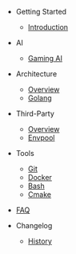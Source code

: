 - Getting Started
  - [Introduction](/)
- AI
  - [Gaming AI](/ai/gaming_ai.md)
- Architecture
  - [Overview](/architecture/overview.md)
  - [Golang](/architecture/go.md)

- Third-Party
  - [Overview](/third_party/overview.md)
  - [Envpool](/third_party/envpool.md)
- Tools
  - [Git](/tools/git.md)
  - [Docker](/tools/docker.md)
  - [Bash](/tools/bash.md)
  - [Cmake](/tools/cmake.md)
- [FAQ](faq.md)
- Changelog
  - [History](history.md)
  
